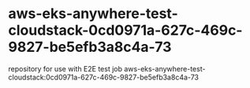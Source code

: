 # aws-eks-anywhere-test-cloudstack-0cd0971a-627c-469c-9827-be5efb3a8c4a-73
repository for use with E2E test job aws-eks-anywhere-test-cloudstack:0cd0971a-627c-469c-9827-be5efb3a8c4a-73
